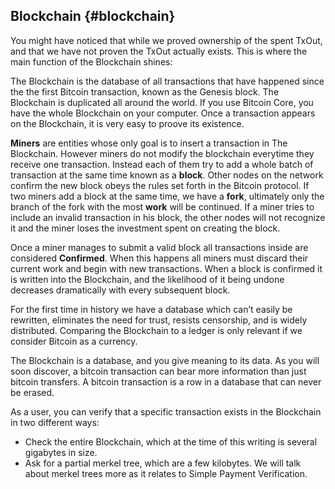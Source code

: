 ## Blockchain {#blockchain}

You might have noticed that while we proved ownership of the spent TxOut, and that we have not proven the TxOut actually exists. This is where the main function of the Blockchain shines:

The Blockchain is the database of all transactions that have happened since the the first Bitcoin transaction, known as the Genesis block. The Blockchain is duplicated all around the world. If you use Bitcoin Core, you have the whole Blockchain on your computer. Once a transaction appears on the Blockchain, it is very easy to proove its existence.

**Miners** are entities whose only goal is to insert a transaction in The Blockchain. However miners do not modify the blockchain everytime they receive one transaction. Instead each of them try to add a whole batch of transaction at the same time known as a **block**. Other nodes on the network confirm the new block obeys the rules set forth in the Bitcoin protocol. If two miners add a block at the same time, we have a **fork**, ultimately only the branch of the fork with the most **work** will be continued. If a miner tries to include an invalid transaction in his block, the other nodes will not recognize it and the miner loses the investment spent on creating the block.

Once a miner manages to submit a valid block all transactions inside are considered **Confirmed**. When this happens all miners must discard their current work and begin with new transactions. When a block is confirmed it is written into the Blockchain, and the likelihood of it being undone decreases dramatically with every subsequent block.

For the first time in history we have a database which can’t easily be rewritten, eliminates the need for trust, resists censorship, and is widely distributed. Comparing the Blockchain to a ledger is only relevant if we consider Bitcoin as a currency.

The Blockchain is a database, and you give meaning to its data. As you will soon discover, a bitcoin transaction can bear more information than just bitcoin transfers. A bitcoin transaction is a row in a database that can never be erased.

As a user, you can verify that a specific transaction exists in the Blockchain in two different ways:

*   Check the entire Blockchain, which at the time of this writing is several gigabytes in size.
*   Ask for a partial merkel tree, which are a few kilobytes. We will talk about merkel trees more as it relates to Simple Payment Verification.